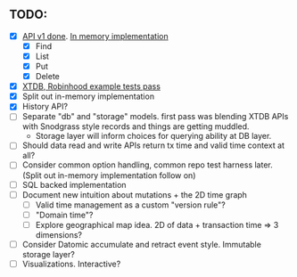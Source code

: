 ## TODO:
- [x] [API v1 done](https://github.com/elh/bitempura/blob/main/db.go). [In memory implementation](https://github.com/elh/bitempura/blob/main/memory/db.go)
    - [x] Find
    - [x] List
    - [x] Put
    - [x] Delete
- [x] [XTDB, Robinhood example tests pass](https://github.com/elh/bitempura/blob/main/memory/db_examples_test.go)
- [x] Split out in-memory implementation
- [x] History API?
- [ ] Separate "db" and "storage" models. first pass was blending XTDB APIs with Snodgrass style records and things are getting muddled.
    - Storage layer will inform choices for querying ability at DB layer.
- [ ] Should data read and write APIs return tx time and valid time context at all?
- [ ] Consider common option handling, common repo test harness later. (Split out in-memory implementation follow on)
- [ ] SQL backed implementation
- [ ] Document new intuition about mutations + the 2D time graph
    - [ ] Valid time management as a custom "version rule"?
    - [ ] "Domain time"?
    - [ ] Explore geographical map idea. 2D of data + transaction time => 3 dimensions?
- [ ] Consider Datomic accumulate and retract event style. Immutable storage layer?
- [ ] Visualizations. Interactive?
